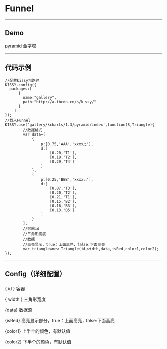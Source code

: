 # Funnel
---
Demo
---
[pyramid](../demo/pyramid/demo1.html) 金字塔<br/>


---
代码示例
---
```
//配置kissy包路径
KISSY.config({
  packages:[
      {
        name:"gallery",
        path:"http://a.tbcdn.cn/s/kissy/"
      }
    ]
});
//载入Funnel
KISSY.use('gallery/kcharts/1.3/pyramid/index',function(S,Triangle){
        //数据格式
        var data=[
            {
                p:[0.75,'AAA','xxxx比'],
                d:[
                    [0.20,'T1'],
                    [0.18,'T2'],
                    [0.29,'T4']
                ]
            },
            {
                p:[0.25,'BBB','xxxx比'],
                d:[
                    [0.07,'T3'],
                    [0.20,'T2'],
                    [0.21,'T1'],
                    [0.15,'B2'],
                    [0.16,'B3'],
                    [0.13,'B5'] 
                ]
            }
        ];
        //容器id
        //三角形宽度
        //数据
        //高亮显示，true：上面高亮，false:下面高亮
        var triangle=new Triangle(id,width,data,isRed,color1,color2);
});
```

---
Config（详细配置）
---
###  

{ id }      容器

{ width }   三角形宽度

{data}      数据源

{isRed}     高亮显示部分，true：上面高亮，false:下面高亮

{color1}    上半个的颜色，有默认值

{color2}    下半个的颜色，有默认值





